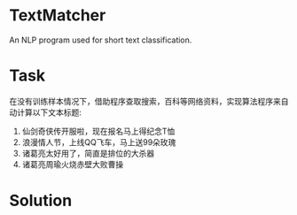 # TextMatcher
An NLP program used for short text classification.

# Task 
在没有训练样本情况下，借助程序查取搜索，百科等网络资料，实现算法程序来自动计算以下文本标题:

1. 仙剑奇侠传开服啦，现在报名马上得纪念T恤
2. 浪漫情人节，上线QQ飞车，马上送99朵玫瑰
3. 诸葛亮太好用了，简直是排位的大杀器
4. 诸葛亮周瑜火烧赤壁大败曹操


# Solution
